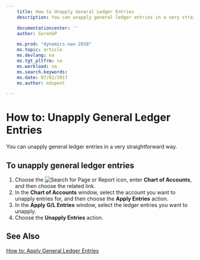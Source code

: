 ```yaml
---
    title: How to Unapply General Ledger Entries
    description: You can unapply general ledger entries in a very straightforward way.

    documentationcenter: ''
    author: SorenGP

    ms.prod: "dynamics-nav-2018"
    ms.topic: article
    ms.devlang: na
    ms.tgt_pltfrm: na
    ms.workload: na
    ms.search.keywords:
    ms.date: 07/01/2017
    ms.author: edupont

---
```

# How to: Unapply General Ledger Entries
You can unapply general ledger entries in a very straightforward way.  

## To unapply general ledger entries  

1.  Choose the ![Search for Page or Report](../../media/ui-search/search_small.png "Search for Page or Report icon") icon, enter **Chart of Accounts**, and then choose the related link.  
2.  In the **Chart of Accounts** window, select the account you want to unapply entries for, and then choose the **Apply Entries** action.  
3.  In the **Apply G/L Entries** window, select the ledger entries you want to unapply.  
4.  Choose the **Unapply Entries** action.  

## See Also  
[How to: Apply General Ledger Entries](how-to-apply-general-ledger-entries.md)
